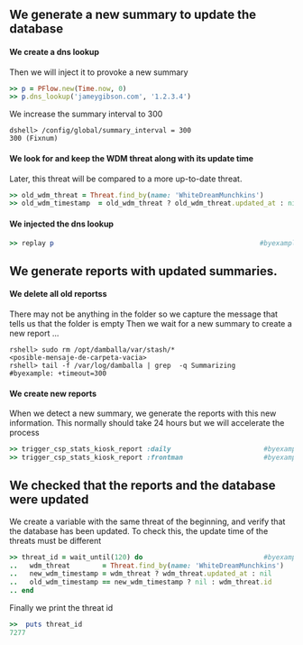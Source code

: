 <!--
Load the Harness engine (Ruby)

>> require_relative './harness.rb'                                                              # byexample: +pass +timeout=30
>> Harness::init_test(self, 'product' => 'csp','active_record_on' => true,'bg_noise' => true)   # byexample: +pass +timeout=30

>> require_relative "lib/csp/csp_stats_kiosk_helpers.rb"
>> require_relative "lib/csp/activerecord_classes.rb"

Grab anything involving frontman for debugging
>> add_custom_grep('/var/log/damballa', 'frontman' => 'frontman')

-->
## We generate a new summary to update the database

#### We create a dns lookup
Then we will inject it to provoke a new summary
```ruby
>> p = PFlow.new(Time.now, 0)
>> p.dns_lookup('jameygibson.com', '1.2.3.4')

```
We increase the summary interval to 300
```shell
dshell> /config/global/summary_interval = 300
300 (Fixnum)
```

#### We look for and keep the WDM threat along with its update time
Later, this threat will be compared to a more up-to-date threat.
```ruby
>> old_wdm_threat = Threat.find_by(name: 'WhiteDreamMunchkins')
>> old_wdm_timestamp  = old_wdm_threat ? old_wdm_threat.updated_at : nil

```

#### We injected the dns lookup
```ruby
>> replay p                                                   #byexample: +timeout=10

```

## We generate reports with updated summaries.

#### We delete all old reportss
There may not be anything in the folder so we capture the message that tells us that
the folder is empty
Then we wait for a new summary to create a new report ...
```shell
rshell> sudo rm /opt/damballa/var/stash/*
<posible-mensaje-de-carpeta-vacia>
rshell> tail -f /var/log/damballa | grep  -q Summarizing      #byexample: +timeout=300

```

#### We create new reports
When we detect a new summary, we generate the reports with this new information.
This normally should take 24 hours but we will accelerate the process
```ruby
>> trigger_csp_stats_kiosk_report :daily                       #byexample: +timeout=10
>> trigger_csp_stats_kiosk_report :frontman                    #byexample: +timeout=10

```

## We checked that the reports and the database were updated
We create a variable with the same threat of the beginning, and verify that the database has been updated.
To check this, the update time of the threats must be different
```ruby
>> threat_id = wait_until(120) do                              #byexample: +timeout 120
..   wdm_threat        = Threat.find_by(name: 'WhiteDreamMunchkins')
..   new_wdm_timestamp = wdm_threat ? wdm_threat.updated_at : nil
..   old_wdm_timestamp == new_wdm_timestamp ? nil : wdm_threat.id
.. end

```

Finally we print the threat id
```ruby
>>  puts threat_id
7277
```
